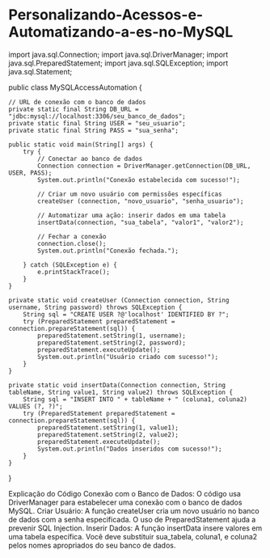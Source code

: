 # Personalizando-Acessos-e-Automatizando-a-es-no-MySQL
import java.sql.Connection;
import java.sql.DriverManager;
import java.sql.PreparedStatement;
import java.sql.SQLException;
import java.sql.Statement;

public class MySQLAccessAutomation {

    // URL de conexão com o banco de dados
    private static final String DB_URL = "jdbc:mysql://localhost:3306/seu_banco_de_dados";
    private static final String USER = "seu_usuario";
    private static final String PASS = "sua_senha";

    public static void main(String[] args) {
        try {
            // Conectar ao banco de dados
            Connection connection = DriverManager.getConnection(DB_URL, USER, PASS);
            System.out.println("Conexão estabelecida com sucesso!");

            // Criar um novo usuário com permissões específicas
            createUser (connection, "novo_usuario", "senha_usuario");

            // Automatizar uma ação: inserir dados em uma tabela
            insertData(connection, "sua_tabela", "valor1", "valor2");

            // Fechar a conexão
            connection.close();
            System.out.println("Conexão fechada.");

        } catch (SQLException e) {
            e.printStackTrace();
        }
    }

    private static void createUser (Connection connection, String username, String password) throws SQLException {
        String sql = "CREATE USER ?@'localhost' IDENTIFIED BY ?";
        try (PreparedStatement preparedStatement = connection.prepareStatement(sql)) {
            preparedStatement.setString(1, username);
            preparedStatement.setString(2, password);
            preparedStatement.executeUpdate();
            System.out.println("Usuário criado com sucesso!");
        }
    }

    private static void insertData(Connection connection, String tableName, String value1, String value2) throws SQLException {
        String sql = "INSERT INTO " + tableName + " (coluna1, coluna2) VALUES (?, ?)";
        try (PreparedStatement preparedStatement = connection.prepareStatement(sql)) {
            preparedStatement.setString(1, value1);
            preparedStatement.setString(2, value2);
            preparedStatement.executeUpdate();
            System.out.println("Dados inseridos com sucesso!");
        }
    }
}

Explicação do Código
Conexão com o Banco de Dados: O código usa DriverManager para estabelecer uma conexão com o banco de dados MySQL.
Criar Usuário: A função createUser  cria um novo usuário no banco de dados com a senha especificada. O uso de PreparedStatement ajuda a prevenir SQL Injection.
Inserir Dados: A função insertData insere valores em uma tabela específica. Você deve substituir sua_tabela, coluna1, e coluna2 pelos nomes apropriados do seu banco de dados.
